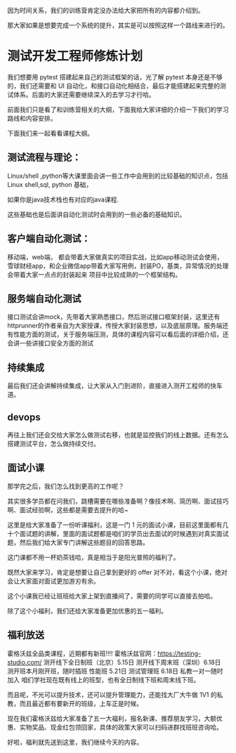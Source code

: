因为时间关系，我们的训练营肯定没办法给大家把所有的内容都介绍到。

那大家如果是想要完成一个系统的提升，其实是可以按照这样一个路线来进行的。

# 测试开发工程师修炼计划
我们想要用 pytest 搭建起来自己的测试框架的话，光了解 pytest 本身还是不够的，我们还需要和 UI 自动化，和接口自动化相结合，最后才能搭建起来完整的测试体系。后面的大家还需要继续深入的去学习才行哈。

前面我们只是看了和训练营相关的大纲，下面我给大家详细的介绍一下我们的学习路线和内容安排。

下面我们来一起看看课程大纲。

## 测试流程与理论：
Linux/shell ,python等大课里面会讲一些工作中会用到的比较基础的知识点，包括 Linux shell,sql, python 基础，

如果你是java技术栈也有对应的java课程.

这些基础也是后面讲自动化测试时会用到的一些必备的基础知识。

## 客户端自动化测试：
移动端，web端， 都会带着大家做真实的项目实战，比如app移动测试会使用，雪球财经app，和企业微信app带着大家写用例，封装PO，基类，异常情况的处理会带着大家一点点的封装起来 项目中比较成熟的一个框架结构。

## 服务端自动化测试
接口测试会讲mock，先带着大家熟悉接口，然后测试接口框架封装，这里还有httprunner的作者亲自为大家授课，传授大家封装思想，以及底层原理。服务端还有性能方面的测试，关于服务端压测，具体的课程内容可以看后面的详细介绍，还会讲一些讲接口安全方面的测试

## 持续集成
最后我们还会讲解持续集成，让大家从入门到进阶，直接进入测开工程师的快车道。

## devops
再往上我们还会交给大家怎么做测试右移，也就是监控我们的线上数据。还有怎么搭建测试平台，怎么做持续交付。

## 面试小课
那学完之后，我们怎么找到更高的工作呢？

其实很多学员都在问我们，跳槽需要在哪些准备啊？像技术啊、简历啊、面试技巧啊、面试经验啊，这些都是需要去提升的哈~

这里是给大家准备了一份听课福利，这是一门 1 元的面试小课，目前这里面都有几十个面试题的讲解，里面的面试题都是咱们的学员出去面试的时候遇到对真实面试题，然后我们给大家专门讲解这些题目的回答思路。

这门课都不用一杯奶茶钱哈，真是相当于是阳光普照的福利了。

既然大家来学习，肯定是想要让自己拿到更好的 offer 对不对，看这个小课，绝对会让大家面对面试更加游刃有余。

这个小课我已经让班班给大家上架到直播间了，需要的同学可以直接去拍哈。

除了这个小福利，我们还给大家准备更加优惠的五一福利。

## 福利放送

霍格沃兹全品类课程，近期都有新班‼️‼️
霍格沃兹官网：https://testing-studio.com/
测开线下全日制班（北京）5.15日
测开线下周末班（深圳）6.18日
测开班本月刚开班，随时插班
性能班 5.21日
测试管理班 6.18日
私教一对一随时加入
咱们学社现在既有线上的班型，也有全日制线下班和周末线下班。

而且呢，不光可以提升技术，还可以提升管理能力，还能找大厂大牛做 1V1 的私教，而且最近都有要新开的班级，上车正是时候。

现在我们霍格沃兹给大家准备了五一大福利，报名新课、推荐朋友学习，大额优惠、实物奖品、现金红包领回家，具体的政策大家可以扫码进群找班班咨询哈。

好啦，福利就先送到这里，我们继续今天的内容。

